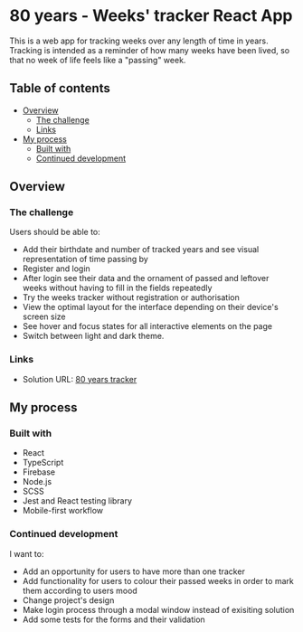# 80 years - Weeks' tracker React App

This is a web app for tracking weeks over any length of time in years. Tracking is intended as a reminder of how many weeks have been lived, so that no week of life feels like a "passing" week. 

## Table of contents

- [Overview](#overview)
  - [The challenge](#the-challenge)
  - [Links](#links)
- [My process](#my-process)
  - [Built with](#built-with)
  - [Continued development](#continued-development)


## Overview

### The challenge

Users should be able to:

- Add their birthdate and number of tracked years and see visual representation of time passing by  
- Register and login
- After login see their data and the ornament of passed and leftover weeks without having to fill in the fields repeatedly
- Try the weeks tracker without registration or authorisation
- View the optimal layout for the interface depending on their device's screen size
- See hover and focus states for all interactive elements on the page
- Switch between light and dark theme.

### Links

- Solution URL: [80 years tracker](https://damishalkina.github.io/80years/#/)

## My process

### Built with

- React
- TypeScript
- Firebase
- Node.js
- SCSS
- Jest and React testing library
- Mobile-first workflow



### Continued development

I want to:

- Add an opportunity for users to have more than one tracker
- Add functionality for users to colour their passed weeks in order to mark them according to users mood 
- Change project's design
- Make login process through a modal window instead of exisiting solution
- Add some tests for the forms and their validation

